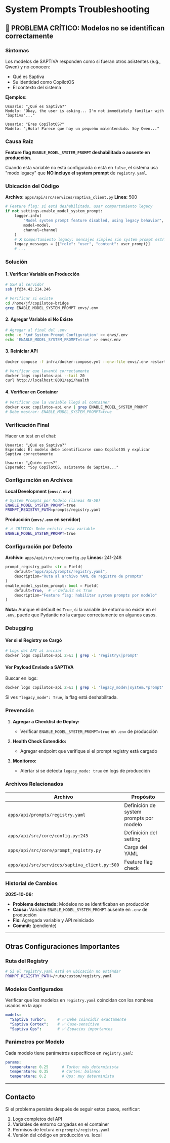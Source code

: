 # System Prompts Troubleshooting

## 🚨 PROBLEMA CRÍTICO: Modelos no se identifican correctamente

### Síntomas

Los modelos de SAPTIVA responden como si fueran otros asistentes (e.g., Qwen) y no conocen:
- Qué es Saptiva
- Su identidad como CopilotOS
- El contexto del sistema

**Ejemplos:**

```
Usuario: "¿Qué es Saptiva?"
Modelo: "Okay, the user is asking... I'm not immediately familiar with 'Saptiva'..."

Usuario: "Eres CopilotOS?"
Modelo: "¡Hola! Parece que hay un pequeño malentendido. Soy Qwen..."
```

### Causa Raíz

**Feature flag `ENABLE_MODEL_SYSTEM_PROMPT` deshabilitada o ausente en producción.**

Cuando esta variable no está configurada o está en `false`, el sistema usa "modo legacy" que **NO incluye el system prompt** de `registry.yaml`.

### Ubicación del Código

**Archivo:** `apps/api/src/services/saptiva_client.py`
**Línea:** 500

```python
# Feature flag: si está deshabilitado, usar comportamiento legacy
if not settings.enable_model_system_prompt:
    logger.info(
        "Model system prompt feature disabled, using legacy behavior",
        model=model,
        channel=channel
    )
    # ❌ Comportamiento legacy: mensajes simples sin system prompt estructurado
    legacy_messages = [{"role": "user", "content": user_prompt}]
    # ...
```

### Solución

#### 1. Verificar Variable en Producción

```bash
# SSH al servidor
ssh jf@34.42.214.246

# Verificar si existe
cd /home/jf/copilotos-bridge
grep ENABLE_MODEL_SYSTEM_PROMPT envs/.env
```

#### 2. Agregar Variable si No Existe

```bash
# Agregar al final del .env
echo -e '\n# System Prompt Configuration' >> envs/.env
echo 'ENABLE_MODEL_SYSTEM_PROMPT=true' >> envs/.env
```

#### 3. Reiniciar API

```bash
docker compose -f infra/docker-compose.yml --env-file envs/.env restart api

# Verificar que levantó correctamente
docker logs copilotos-api --tail 20
curl http://localhost:8001/api/health
```

#### 4. Verificar en Container

```bash
# Verificar que la variable llegó al container
docker exec copilotos-api env | grep ENABLE_MODEL_SYSTEM_PROMPT
# Debe mostrar: ENABLE_MODEL_SYSTEM_PROMPT=true
```

### Verificación Final

Hacer un test en el chat:

```
Usuario: "¿Qué es Saptiva?"
Esperado: El modelo debe identificarse como CopilotOS y explicar Saptiva correctamente
```

```
Usuario: "¿Quién eres?"
Esperado: "Soy CopilotOS, asistente de Saptiva..."
```

### Configuración en Archivos

**Local Development (`envs/.env`)**
```bash
# System Prompts por Modelo (líneas 48-50)
ENABLE_MODEL_SYSTEM_PROMPT=true
PROMPT_REGISTRY_PATH=prompts/registry.yaml
```

**Producción (`envs/.env` en servidor)**
```bash
# ⚠️ CRÍTICO: Debe existir esta variable
ENABLE_MODEL_SYSTEM_PROMPT=true
```

### Configuración por Defecto

**Archivo:** `apps/api/src/core/config.py`
**Líneas:** 241-248

```python
prompt_registry_path: str = Field(
    default="apps/api/prompts/registry.yaml",
    description="Ruta al archivo YAML de registro de prompts"
)
enable_model_system_prompt: bool = Field(
    default=True,  # ✅ Default es True
    description="Feature flag: habilitar system prompts por modelo"
)
```

**Nota:** Aunque el default es `True`, si la variable de entorno no existe en el `.env`, puede que Pydantic no la cargue correctamente en algunos casos.

### Debugging

#### Ver si el Registry se Cargó

```bash
# Logs del API al iniciar
docker logs copilotos-api 2>&1 | grep -i 'registry\|prompt'
```

#### Ver Payload Enviado a SAPTIVA

Buscar en logs:
```bash
docker logs copilotos-api 2>&1 | grep -i 'legacy_mode\|system.*prompt'
```

Si ves `"legacy_mode": True`, la flag está deshabilitada.

### Prevención

1. **Agregar a Checklist de Deploy:**
   - Verificar `ENABLE_MODEL_SYSTEM_PROMPT=true` en `.env` de producción

2. **Health Check Extendido:**
   - Agregar endpoint que verifique si el prompt registry está cargado

3. **Monitoreo:**
   - Alertar si se detecta `legacy_mode: true` en logs de producción

### Archivos Relacionados

| Archivo | Propósito |
|---------|-----------|
| `apps/api/prompts/registry.yaml` | Definición de system prompts por modelo |
| `apps/api/src/core/config.py:245` | Definición del setting |
| `apps/api/src/core/prompt_registry.py` | Carga del YAML |
| `apps/api/src/services/saptiva_client.py:500` | Feature flag check |

### Historial de Cambios

**2025-10-06:**
- **Problema detectado:** Modelos no se identificaban en producción
- **Causa:** Variable `ENABLE_MODEL_SYSTEM_PROMPT` ausente en `.env` de producción
- **Fix:** Agregada variable y API reiniciado
- **Commit:** (pendiente)

---

## Otras Configuraciones Importantes

### Ruta del Registry

```bash
# Si el registry.yaml está en ubicación no estándar
PROMPT_REGISTRY_PATH=/ruta/custom/registry.yaml
```

### Modelos Configurados

Verificar que los modelos en `registry.yaml` coincidan con los nombres usados en la app:

```yaml
models:
  "Saptiva Turbo":     # ✅ Debe coincidir exactamente
  "Saptiva Cortex":    # ✅ Case-sensitive
  "Saptiva Ops":       # ✅ Espacios importantes
```

### Parámetros por Modelo

Cada modelo tiene parámetros específicos en `registry.yaml`:

```yaml
params:
  temperature: 0.25      # Turbo: más determinista
  temperature: 0.35      # Cortex: balance
  temperature: 0.2       # Ops: muy determinista
```

---

## Contacto

Si el problema persiste después de seguir estos pasos, verificar:
1. Logs completos del API
2. Variables de entorno cargadas en el container
3. Permisos de lectura en `prompts/registry.yaml`
4. Versión del código en producción vs. local
